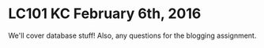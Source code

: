 # LC101 KC February 6th, 2016

We'll cover database stuff! Also, any questions for the blogging assignment.
